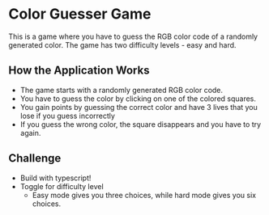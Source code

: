 # Color Guesser Game

This is a game where you have to guess the RGB color code of a randomly generated color. The game has two difficulty levels - easy and hard.

## How the Application Works
- The game starts with a randomly generated RGB color code.
- You have to guess the color by clicking on one of the colored squares.
- You gain points by guessing the correct color and have 3 lives that you lose if you guess incorrectly
- If you guess the wrong color, the square disappears and you have to try again.

## Challenge
- Build with typescript!
- Toggle for difficulty level
  - Easy mode gives you three choices, while hard mode gives you six choices.
